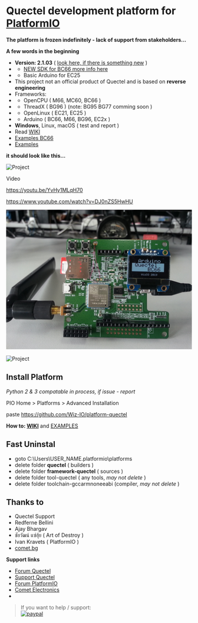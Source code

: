 # Quectel development platform for [PlatformIO](http://platformio.org)
**Тhe platform is frozen indefinitely - lack of support from stakeholders...**

**A few words in the beginning**
* **Version: 2.1.03** ( [look here, if there is something new](https://github.com/Wiz-IO/platform-quectel/wiki/FIX) )
* * [NEW SDK for BC66 more info here](https://github.com/Wiz-IO/platform-quectel/wiki/SDK-BC66)
* * Basic Arduino for EC25
* This project not an official product of Quectel and is based on **reverse engineering**
* Frameworks: 
* * OpenCPU ( M66, MC60, BC66 ) 
* * ThreadX ( BG96 ) (note: BG95 BG77 comming soon )
* * OpenLinux ( EC21, EC25 )
* * Arduino ( BC66, M66, BG96, EC2x )
* **Windows**, Linux, macOS ( test and report )
* Read [WIKI](https://github.com/Wiz-IO/platform-quectel/wiki/PLATFORM-QUECTEL)
* [Examples BC66](https://github.com/Wiz-IO/platformio-quectel-examples/tree/master/BC66_SDK) 
* [Examples](https://github.com/Wiz-IO/platformio-quectel-examples) 

**it should look like this...**

![Project](https://raw.githubusercontent.com/Wiz-IO/platform-opencpu/master/platform.png) 

Video

https://youtu.be/YvHy1MLqH70

https://www.youtube.com/watch?v=DJ0nZS5HwHU

![Project](https://raw.githubusercontent.com/Wiz-IO/LIB/master/images/bc66-oled.jpg) 

![Project](https://raw.githubusercontent.com/Wiz-IO/platform-opencpu/master/on_linux.png) 

## Install Platform

_Python 2 & 3 compatable in process, if issue - report_

PIO Home > Platforms > Advanced Installation 

paste https://github.com/Wiz-IO/platform-quectel

**How to: [WIKI](https://github.com/Wiz-IO/platform-quectel/wiki/PLATFORM-QUECTEL)**
 and [EXAMPLES](https://github.com/Wiz-IO/platformio-quectel-examples)

## Fast Uninstal
* goto C:\Users\USER_NAME.platformio\platforms 
* delete folder **quectel** ( builders )
* delete folder **framework-quectel** ( sources )
* delete folder tool-quectel ( any tools, _may not delete_ )
* delete folder toolchain-gccarmnoneeabi (compiler, _may not delete_ )

## Thanks to

* Quectel Support
* Redferne Bellini
* Ajay Bhargav
* ชัยวัฒน์ แซ่ฮุ้ย ( Art of Destroy )
* Ivan Kravets ( PlatformIO )
* [comet.bg](https://www.comet.bg/en/)

**Support links**

* [Forum Quectel](https://forums.quectel.com/)
* [Support Quectel](https://www.quectel.com/support/contact.htm)
* [Forum PlatformIO](https://community.platformio.org)
* [Comet Electronics](https://store.comet.bg/en/Catalogue/Manufacturer/117/QUECTEL/)
* 

>If you want to help / support:   
[![paypal](https://www.paypalobjects.com/en_US/i/btn/btn_donate_SM.gif)](https://www.paypal.com/cgi-bin/webscr?cmd=_s-xclick&hosted_button_id=ESUP9LCZMZTD6)
